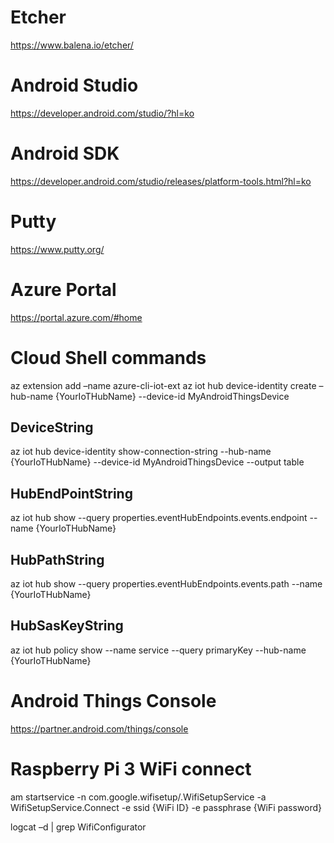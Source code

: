 # Etcher
https://www.balena.io/etcher/

# Android Studio
https://developer.android.com/studio/?hl=ko

# Android SDK
https://developer.android.com/studio/releases/platform-tools.html?hl=ko

# Putty
https://www.putty.org/

# Azure Portal
https://portal.azure.com/#home

# Cloud Shell commands

az extension add –name azure-cli-iot-ext az iot hub device-identity create –hub-name {YourIoTHubName} --device-id MyAndroidThingsDevice

## DeviceString
az iot hub device-identity show-connection-string --hub-name {YourIoTHubName} --device-id MyAndroidThingsDevice --output table
## HubEndPointString
az iot hub show --query properties.eventHubEndpoints.events.endpoint --name {YourIoTHubName}
## HubPathString
az iot hub show --query properties.eventHubEndpoints.events.path --name {YourIoTHubName}
## HubSasKeyString
az iot hub policy show --name service --query primaryKey --hub-name {YourIoTHubName}

# Android Things Console
https://partner.android.com/things/console

# Raspberry Pi 3 WiFi connect

am startservice -n com.google.wifisetup/.WifiSetupService -a WifiSetupService.Connect -e ssid {WiFi ID} -e passphrase {WiFi password}

logcat –d | grep WifiConfigurator 
